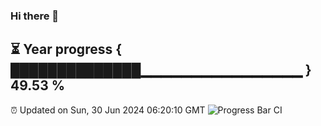 ### Hi there 👋
⏳ Year progress { ██████████████▁▁▁▁▁▁▁▁▁▁▁▁▁▁▁▁ } 49.53 %
---
⏰ Updated on Sun, 30 Jun 2024 06:20:10 GMT
![Progress Bar CI](https://github.com/liununu/liununu/workflows/Progress%20Bar%20CI/badge.svg)
